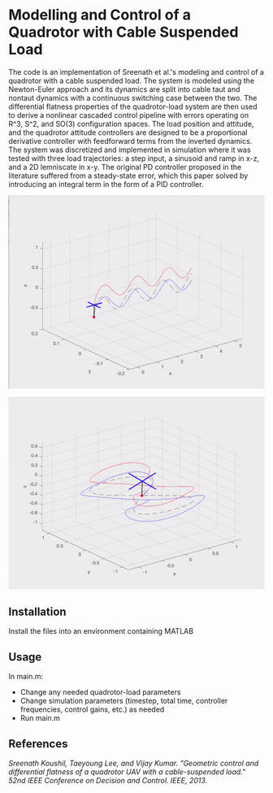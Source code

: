 # Modelling and Control of a Quadrotor with Cable Suspended Load

The code is an implementation of Sreenath et al.'s modeling and control of a quadrotor with a cable suspended load. The system is modeled using the Newton-Euler approach and its dynamics are split into cable taut and nontaut dynamics with a continuous switching case between the two. The differential flatness properties of the quadrotor-load system are then used to derive a nonlinear cascaded control pipeline with errors operating on R^3, S^2, and SO(3) configuration spaces. The load position and attitude, and the quadrotor attitude controllers are designed to be a proportional derivative controller with feedforward terms from the inverted dynamics. The system was discretized and implemented in simulation where it was tested with three load trajectories: a step input, a sinusoid and ramp in x-z, and a 2D lemniscate in x-y. The original PD controller proposed in the literature suffered from a steady-state error, which this paper solved by introducing an integral term in the form of a PID controller.

![](sineramp.gif)

![](lemniscate.gif)


## Installation

Install the files into an environment containing MATLAB


## Usage

In main.m:
- Change any needed quadrotor-load parameters
- Change simulation parameters (timestep, total time, controller frequencies, control gains, etc.) as needed
- Run main.m


## References

_Sreenath Koushil, Taeyoung Lee, and Vijay Kumar. "Geometric control and differential flatness of a quadrotor UAV with a cable-suspended load." 52nd IEEE Conference on Decision and Control. IEEE, 2013._
 
